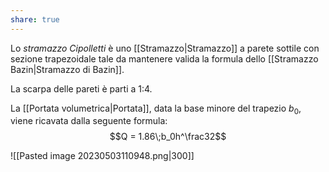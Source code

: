 ```yaml
---
share: true
---
```

Lo *stramazzo Cipolletti* è uno [[Stramazzo|Stramazzo]] a parete sottile con sezione trapezoidale tale da mantenere valida la formula dello [[Stramazzo Bazin|Stramazzo di Bazin]].

La scarpa delle pareti è parti a 1:4.

La [[Portata volumetrica|Portata]], data la base minore del trapezio $b_0$, viene ricavata dalla seguente formula:
$$Q = 1.86\;b_0h^\frac32$$

![[Pasted image 20230503110948.png|300]]